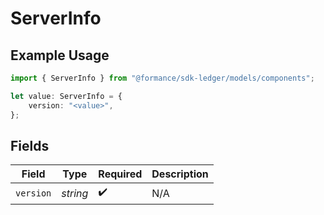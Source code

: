 # ServerInfo

## Example Usage

```typescript
import { ServerInfo } from "@formance/sdk-ledger/models/components";

let value: ServerInfo = {
    version: "<value>",
};
```

## Fields

| Field              | Type               | Required           | Description        |
| ------------------ | ------------------ | ------------------ | ------------------ |
| `version`          | *string*           | :heavy_check_mark: | N/A                |